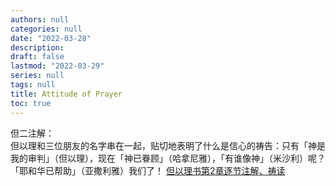 ```yaml
---
authors: null
categories: null
date: "2022-03-28"
description: 
draft: false
lastmod: "2022-03-29"
series: null
tags: null
title: Attitude of Prayer
toc: true
---
```


<!--more-->

但二注解：  
但以理和三位朋友的名字串在一起，贴切地表明了什么是信心的祷告：只有「神是我的审判」（但以理），现在「神已眷顾」（哈拿尼雅），「有谁像神」（米沙利）呢？「耶和华已帮助」（亚撒利雅）我们了！
<a href = "https://cmcbiblereading.com/2016/09/12/%e4%bd%86%e4%bb%a5%e7%90%86%e4%b9%a6%e7%ac%ac2%e7%ab%a0%e9%80%90%e8%8a%82%e6%b3%a8%e8%a7%a3%e3%80%81%e7%a5%b7%e8%af%bb/">但以理书第2章逐节注解、祷读</a>